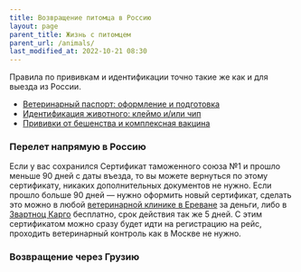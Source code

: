 ```yaml
---
title: Возвращение питомца в Россию
layout: page
parent_title: Жизнь с питомцем
parent_url: /animals/
last_modified_at: 2022-10-21 08:30
---
```


Правила по прививкам и идентификации точно такие же как и для выезда из России.

- [Ветеринарный паспорт: оформление и подготовка](/animals/documents#vetpassport)
- [Идентификация животного: клеймо и/или чип](/animals/documents#chip)
- [Прививки от бешенства и комплексная вакцина](/animals/documents#vaccines)

### Перелет напрямую в Россию

Если у вас сохранился Сертификат таможенного союза №1 и прошло меньше 90 дней с даты въезда, то вы можете вернуться
по этому сертификату, никаких дополнительных документов не нужно. Если прошло больше 90 дней — нужно оформить новый
сертификат, сделать это можно в любой [ветеринарной клинике в Ереване](/animals/vetclinics) за деньги, либо в
[Звартноц Карго](https://yandex.ru/maps/org/zvartnots_cargo_terminal/158938732784/) бесплатно, срок действия так же 5 дней.
С этим сертификатом можно сразу будет идти на регистрацию на рейс, проходить ветеринарный контроль как в Москве не нужно.

### Возвращение через Грузию

[//]: # (todo: Возвращение через Грузию)
